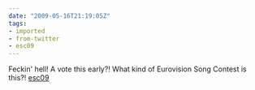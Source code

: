 ```yaml
---
date: "2009-05-16T21:19:05Z"
tags:
- imported
- from-twitter
- esc09
---
```

Feckin' hell! A vote this early?! What kind of Eurovision Song Contest is this?! [esc09](/tags/esc09)
